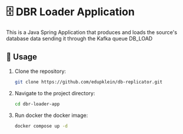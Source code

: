 # 🗄️ DBR Loader Application

This is a Java Spring Application that produces and loads the source's database data sending it through the Kafka queue DB_LOAD

## 🚀 Usage

1. Clone the repository:
    ```bash
    git clone https://github.com/edupklein/db-replicator.git
    ```
1. Navigate to the project directory:
    ```bash
    cd dbr-loader-app
    ```
1. Run docker the docker image:
    ```bash
    docker compose up -d
    ```